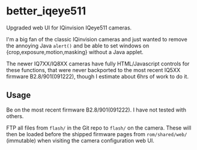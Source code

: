 # better_iqeye511
Upgraded web UI for IQinvision IQeye511 cameras.

I'm a big fan of the classic IQinvision cameras and just wanted to remove the annoying Java `alert()` and be able to set windows on {crop,exposure,motion,masking} without a Java applet.

The newer IQ7XX/IQ8XX cameras have fully HTML/Javascript controls for these functions, that were never backported to the most recent IQ5XX firmware B2.8/901(091222), though I estimate about 6hrs of work to do it.

## Usage

Be on the most recent firmware B2.8/901(091222). I have not tested with others.

FTP all files from `flash/` in the Git repo to `flash/` on the camera. These will then be loaded before the shipped firmware pages from `rom/shared/web/` (immutable) when visiting the camera configuration web UI.
